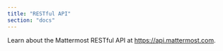 ```yaml
---
title: "RESTful API"
section: "docs"
---
```


Learn about the Mattermost RESTful API at https://api.mattermost.com.
